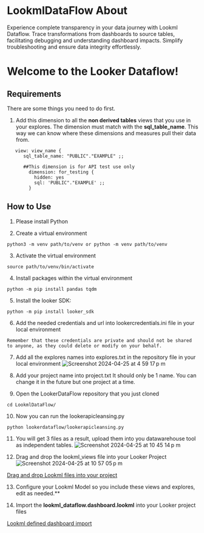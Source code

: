 # LookmlDataFlow About
Experience complete transparency in your data journey with Lookml Dataflow. Trace transformations from dashboards to source tables, facilitating debugging and understanding dashboard impacts. Simplify troubleshooting and ensure data integrity effortlessly.

# Welcome to the Looker Dataflow!

## Requirements 

There are some things you need to do first. 

1. Add this dimension to all the **non derived tables** views that you use in your explores. The dimension must match with the **sql_table_name**. This way we can know
   where these dimensions and measures pull their data from.
```
   view: view_name {
      sql_table_name: "PUBLIC"."EXAMPLE" ;;

      ##This dimension is for API test use only
        dimension: for_testing {
          hidden: yes
          sql: 'PUBLIC"."EXAMPLE' ;;
        }
```

## How to Use

1. Please install Python

2. Create a virtual environment
```
python3 -m venv path/to/venv or python -m venv path/to/venv
```

3. Activate the virtual environment
```
source path/to/venv/bin/activate
```
4. Install packages within the virtual environment
```
python -m pip install pandas tqdm
```
5. Install the looker SDK:
```
python -m pip install looker_sdk
```
6. Add the needed credentials and url into lookercredentials.ini file in your local environment
```
Remember that these credentials are private and should not be shared to anyone, as they could delete or modify on your behalf.
```
7. Add all the explores names into explores.txt in the repository file in your local environment
![Screenshot 2024-04-25 at 4 59 17 p m](https://github.com/TheDiegoFrade/LookmlDataFlow/assets/40186865/b44d4833-9b96-499c-9ed0-9f284dc7b940)

8. Add your project name into project.txt It should only be 1 name. You can change it in the future but one project at a time.

9. Open the LookerDataFlow repository that you just cloned
```
cd LookmlDataFlow/
```

10. Now you can run the lookerapicleansing.py
```
python lookerdataflow/lookerapicleansing.py
```
11. You will get 3 files as a result, upload them into you datawarehouse tool as independent tables. 
![Screenshot 2024-04-25 at 10 45 14 p m](https://github.com/TheDiegoFrade/LookmlDataFlow/assets/40186865/f248ca50-57ef-403a-a2fe-14ec84cc69a3)



12. Drag and drop the lookml_views file into your Looker Project
![Screenshot 2024-04-25 at 10 57 05 p m](https://github.com/TheDiegoFrade/LookmlDataFlow/assets/40186865/47af9bfc-914f-439e-ba6f-3ec4b91ee3b9)


[Drag and drop Lookml files into your project](https://cloud.google.com/looker/docs/creating-project-files#uploading_files)



13. Configure your Lookml Model so you include these views and explores, edit as needed.**

14. Import the **lookml_dataflow.dashboard.lookml** into your Looker project files

[Lookml defined dashboard import](https://cloud.google.com/looker/docs/building-lookml-dashboards#lookml_dashboards_folder)
